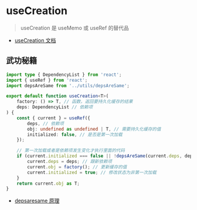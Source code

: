 <!--
 * @Author: wanghaofeng
 * @Date: 2023-06-21 10:07:12
 * @LastEditors: wanghaofeng
 * @LastEditTime: 2023-06-21 10:12:52
 * @FilePath: \whf-hooks-analysis\hooks\ahooks\1-12-useCreation.md
-->

# useCreation

> useCreation 是 useMemo 或 useRef 的替代品

- [useCreation 文档](https://ahooks.js.org/zh-CN/hooks/use-creation)

## 武功秘籍

```ts
import type { DependencyList } from 'react';
import { useRef } from 'react';
import depsAreSame from '../utils/depsAreSame';

export default function useCreation<T>(
	factory: () => T, // 函数，返回要持久化缓存的结果
	deps: DependencyList // 依赖项
) {
	const { current } = useRef({
		deps, // 依赖项
		obj: undefined as undefined | T, // 需要持久化缓存的值
		initialized: false, // 是否是第一次加载
	});

	// 第一次加载或者是依赖项发生变化才执行里面的代码
	if (current.initialized === false || !depsAreSame(current.deps, deps)) {
		current.deps = deps; // 跟新依赖项
		current.obj = factory(); // 更新缓存的值
		current.initialized = true; // 修改状态为非第一次加载
	}
	return current.obj as T;
}
```

- [depsaresame 原理](./4-01-工具函数.html#depsaresame)
